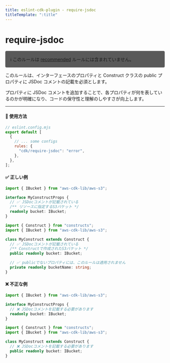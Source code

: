 ```yaml
---
title: eslint-cdk-plugin - require-jsdoc
titleTemplate: ":title"
---
```


# require-jsdoc

<div style="margin-top: 16px; background-color: #595959; padding: 16px; border-radius: 4px;">
  ℹ️ このルールは
  <a href="/ja/rules/#recommended-rules">recommended</a>
  ルールには含まれていません。
</div>

このルールは、インターフェースのプロパティと Construct クラスの public プロパティに JSDoc コメントの記載を必須とします。

プロパティに JSDoc コメントを追加することで、各プロパティが何を表しているのかが明確になり、コードの保守性と理解のしやすさが向上します。

---

#### 🔧 使用方法

```js
// eslint.config.mjs
export default [
  {
    // ... some configs
    rules: {
      "cdk/require-jsdoc": "error",
    },
  },
];
```

#### ✅ 正しい例

```ts
import { IBucket } from "aws-cdk-lib/aws-s3";

interface MyConstructProps {
  // ✅ JSDocコメントが記載されている
  /** リソースに指定するS3バケット */
  readonly bucket: IBucket;
}
```

```ts
import { Construct } from "constructs";
import { IBucket } from "aws-cdk-lib/aws-s3";

class MyConstruct extends Construct {
  // ✅ JSDocコメントが記載されている
  /** Constructで作成されたS3バケット */
  public readonly bucket: IBucket;

  // ✅ publicでないプロパティには、このルールは適用されません
  private readonly bucketName: string;
}
```

#### ❌ 不正な例

```ts
import { IBucket } from "aws-cdk-lib/aws-s3";

interface MyConstructProps {
  // ❌ JSDocコメントを記載する必要があります
  readonly bucket: IBucket;
}
```

```ts
import { Construct } from "constructs";
import { IBucket } from "aws-cdk-lib/aws-s3";

class MyConstruct extends Construct {
  // ❌ JSDocコメントを記載する必要があります
  public readonly bucket: IBucket;
}
```
